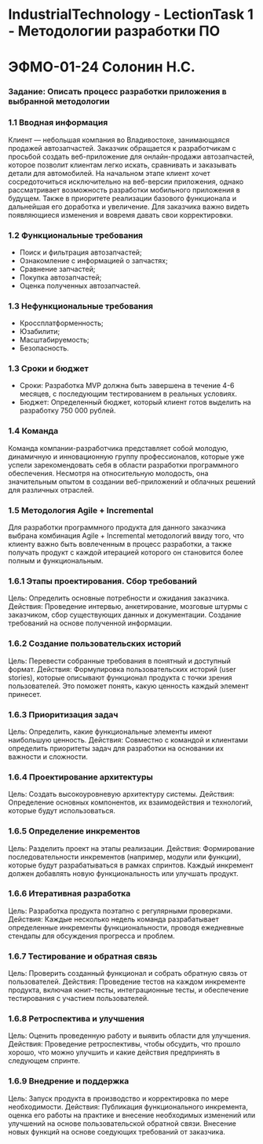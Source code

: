 # IndustrialTechnology - LectionTask 1 - Методологии разработки ПО
# ЭФМО-01-24 Солонин Н.С.
### Задание: Описать процесс разработки приложения в выбранной методологии
### 1.1 Вводная информация
Клиент — небольшая компания во Владивостоке, занимающаяся продажей автозапчастей. Заказчик обращается к разработчикам с просьбой создать веб-приложение для онлайн-продажи автозапчастей, которое позволит клиентам легко искать, сравнивать и заказывать детали для автомобилей. На начальном этапе клиент хочет сосредоточиться исключительно на веб-версии приложения, однако рассматривает возможность разработки мобильного приложения в будущем. Также в приоритете реализации базового функционала и дальнейшая его доработка и увеличение. Для заказчика важно видеть появляющиеся изменения и вовремя давать свои корректировки.
### 1.2 Функциональные требования
- Поиск и фильтрация автозапчастей;
- Ознакомление с информацией о запчастях;
- Сравнение запчастей;
- Покупка автозапчастей;
- Оценка полученных автозапчастей.
### 1.3 Нефункциональные требования
- Кроссплатформенность;
- Юзабилити;
- Масштабируемость;
- Безопасность.
### 1.3 Сроки и бюджет
- Сроки: Разработка MVP должна быть завершена в течение 4-6 месяцев, с последующим тестированием в реальных условиях.
- Бюджет: Определенный бюджет, который клиент готов выделить на разработку 750 000 рублей.
### 1.4 Команда
Команда компании-разработчика представляет собой молодую, динамичную и инновационную группу профессионалов, которые уже успели зарекомендовать себя в области разработки программного обеспечения. Несмотря на относительную молодость, она значительным опытом в создании веб-приложений и облачных решений для различных отраслей.
### 1.5 Методология Agile + Incremental
Для разработки программного продукта для данного заказчика выбрана комбинация Agile + Incremental методологий ввиду того, что клиенту важно быть вовлеченным в процесс разработки, а также получать продукт с каждой итерацией которого он становится более полным и функциональным.
### 1.6.1 Этапы проектирования. Сбор требований
Цель: Определить основные потребности и ожидания заказчика.
Действия: Проведение интервью, анкетирование, мозговые штурмы с заказчиком,  сбор существующих данных и документации. Создание требований на основе полученной информации.

### 1.6.2 Создание пользовательских историй
Цель: Перевести собранные требования в понятный и доступный формат.
Действия: Формулировка пользовательских историй (user stories), которые описывают функционал продукта с точки зрения пользователей. Это поможет понять, какую ценность каждый элемент принесет.

### 1.6.3 Приоритизация задач
Цель: Определить, какие функциональные элементы имеют наибольшую ценность.
Действия: Совместно с командой и клиентами определить приоритеты задач для разработки на основании их важности и сложности.

### 1.6.4 Проектирование архитектуры
Цель: Создать высокоуровневую архитектуру системы.
Действия: Определение основных компонентов, их взаимодействия и технологий, которые будут использоваться.

### 1.6.5 Определение инкрементов
Цель: Разделить проект на этапы реализации.
Действия: Формирование последовательности инкрементов (например, модули или функции), которые будут разрабатываться в рамках спринтов. Каждый инкремент должен добавлять новую функциональность или улучшать продукт.

### 1.6.6 Итеративная разработка
Цель: Разработка продукта поэтапно с регулярными проверками.
Действия: Каждые несколько недель команда разрабатывает определенные инкременты функциональности, проводя ежедневные стендапы для обсуждения прогресса и проблем.

### 1.6.7 Тестирование и обратная связь
Цель: Проверить созданный функционал и собрать обратную связь от пользователей.
Действия: Проведение тестов на каждом инкременте продукта, включая юнит-тесты, интеграционные тесты, и обеспечение тестирования с участием пользователей.

### 1.6.8 Ретроспектива и улучшения
Цель: Оценить проведенную работу и выявить области для улучшения.
Действия: Проведение ретроспективы, чтобы обсудить, что прошло хорошо, что можно улучшить и какие действия предпринять в следующем спринте.

### 1.6.9 Внедрение и поддержка
Цель: Запуск продукта в производство и корректировка по мере необходимости.
Действия: Публикация функционального инкремента, оценка его работы на практике и внесение необходимых изменений или улучшений на основе пользовательской обратной связи. Внесение новых функций на основе соедующих требований от заказчика.




